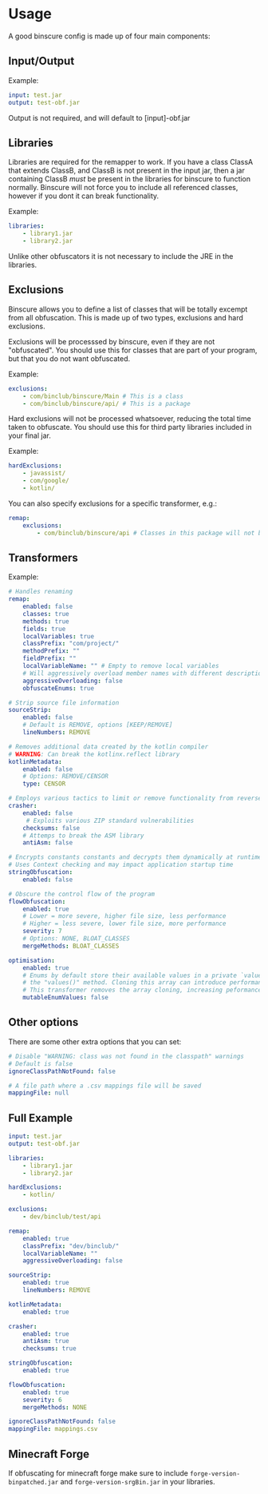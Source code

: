 # Usage
A good binscure config is made up of four main components:

## Input/Output
Example:
```Yaml
input: test.jar
output: test-obf.jar
```
Output is not required, and will default to [input]-obf.jar

## Libraries
Libraries are required for the remapper to work. If you have a class ClassA that extends ClassB, and ClassB is not 
present in the input jar, then a jar containing ClassB *must* be present in the libraries for binscure to function
normally. Binscure will not force you to include all referenced classes, however if you dont it can break
functionality.

Example:
```Yaml
libraries:
    - library1.jar
    - library2.jar
```

Unlike other obfuscators it is not necessary to include the JRE in the libraries.

## Exclusions
Binscure allows you to define a list of classes that will be totally excempt from all obfuscation.
This is made up of two types, exclusions and hard exclusions. 

Exclusions will be processsed by binscure, even if they are not "obfuscated". You should use this for classes
that are part of your program, but that you do not want obfuscated.

Example:
```Yaml
exclusions:
    - com/binclub/binscure/Main # This is a class
    - com/binclub/binscure/api/ # This is a package
```

Hard exclusions will not be processed whatsoever, reducing the total time taken to obfuscate. You should use this
for third party libraries included in your final jar.

Example:
```Yaml
hardExclusions:
    - javassist/
    - com/google/
    - kotlin/
```

You can also specify exclusions for a specific transformer, e.g.:
```Yaml
remap:
    exclusions:
        - com/binclub/binscure/api # Classes in this package will not be remapped
```

## Transformers
Example:
```Yaml
# Handles renaming
remap:
    enabled: false
    classes: true
    methods: true
    fields: true
    localVariables: true
    classPrefix: "com/project/"
    methodPrefix: ""
    fieldPrefix: ""
    localVariableName: "" # Empty to remove local variables
    # Will aggressively overload member names with different descriptions
    aggressiveOverloading: false 
    obfuscateEnums: true

# Strip source file information
sourceStrip:
    enabled: false
    # Default is REMOVE, options [KEEP/REMOVE]
    lineNumbers: REMOVE

# Removes additional data created by the kotlin compiler
# WARNING: Can break the kotlinx.reflect library
kotlinMetadata:
    enabled: false
    # Options: REMOVE/CENSOR
    type: CENSOR

# Employs various tactics to limit or remove functionality from reverse engineering libraries
crasher:
    enabled: false
     # Exploits various ZIP standard vulnerabilities
    checksums: false
    # Attemps to break the ASM library
    antiAsm: false

# Encrypts constants constants and decrypts them dynamically at runtime
# Uses Context checking and may impact application startup time
stringObfuscation:
    enabled: false

# Obscure the control flow of the program
flowObfuscation:
    enabled: true
    # Lower = more severe, higher file size, less performance
    # Higher = less severe, lower file size, more performance
    severity: 7
    # Options: NONE, BLOAT_CLASSES
    mergeMethods: BLOAT_CLASSES

optimisation:
    enabled: true
    # Enums by default store their available values in a private `values` field. This field is cloned and returned using
    # the "values()" method. Cloning this array can introduce performance and memory issues.
    # This transformer removes the array cloning, increasing peformance but potentially allowing unsafe modification of enum values
    mutableEnumValues: false
```

## Other options
There are some other extra options that you can set:
```Yaml
# Disable "WARNING: class was not found in the classpath" warnings
# Default is false
ignoreClassPathNotFound: false

# A file path where a .csv mappings file will be saved
mappingFile: null
```

## Full Example
```Yaml
input: test.jar
output: test-obf.jar

libraries:
    - library1.jar
    - library2.jar

hardExclusions:
    - kotlin/

exclusions:
    - dev/binclub/test/api

remap:
    enabled: true
    classPrefix: "dev/binclub/"
    localVariableName: ""
    aggressiveOverloading: false

sourceStrip:
    enabled: true
    lineNumbers: REMOVE

kotlinMetadata:
    enabled: true

crasher:
    enabled: true
    antiAsm: true
    checksums: true

stringObfuscation:
    enabled: true

flowObfuscation:
    enabled: true
    severity: 6
    mergeMethods: NONE

ignoreClassPathNotFound: false
mappingFile: mappings.csv
```

## Minecraft Forge
If obfuscating for minecraft forge make sure to include `forge-version-binpatched.jar` and `forge-version-srgBin.jar` in your libraries.

